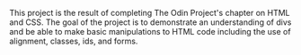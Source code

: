 This project is the result of completing The Odin Project's chapter on HTML and CSS. The goal of the project is to demonstrate an understanding of divs and be able to make basic manipulations to HTML code including the use of alignment, classes, ids, and forms.

